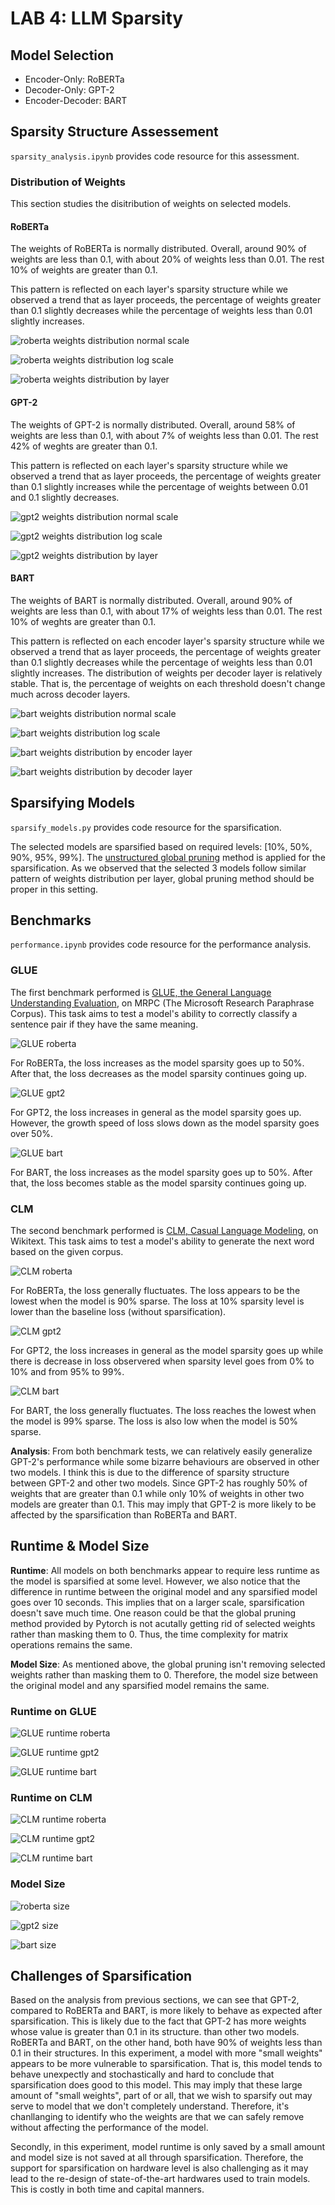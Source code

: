 # LAB 4: LLM Sparsity

## Model Selection
* Encoder-Only: RoBERTa
* Decoder-Only: GPT-2
* Encoder-Decoder: BART

## Sparsity Structure Assessement

`sparsity_analysis.ipynb` provides code resource for this assessment.

### Distribution of Weights

This section studies the disitribution of weights on selected models.

#### RoBERTa

The weights of RoBERTa is normally distributed. Overall, around 90% of weights are less than 0.1, with about 20% of weights less than 0.01. The rest 10% of weights are greater than 0.1.

This pattern is reflected on each layer's sparsity structure while we observed a trend that as layer proceeds, the percentage of weights greater than 0.1 slightly decreases while the percentage of weights less than 0.01 slightly increases.

![roberta weights distribution normal scale](plots/roberta_weights_dist_normal.png)

![roberta weights distribution log scale](plots/roberta_weights_dist_log.png)

![roberta weights distribution by layer](plots/roberta_weights_by_layers.png)

#### GPT-2

The weights of GPT-2 is normally distributed. Overall, around 58% of weights are less than 0.1, with about 7% of weights less than 0.01. The rest 42% of weghts are greater than 0.1.

This pattern is reflected on each layer's sparsity structure while we observed a trend that as layer proceeds, the percentage of weights greater than 0.1 slightly increases while the percentage of weights between 0.01 and 0.1 slightly decreases.

![gpt2 weights distribution normal scale](plots/gpt2_weights_dist_normal.png)

![gpt2 weights distribution log scale](plots/gpt2_weights_dist_log.png)

![gpt2 weights distribution by layer](plots/gpt2_weights_by_layers.png)

#### BART

The weights of BART is normally distributed. Overall, around 90% of weights are less than 0.1, with about 17% of weights less than 0.01. The rest 10% of weghts are greater than 0.1.

This pattern is reflected on each encoder layer's sparsity structure while we observed a trend that as layer proceeds, the percentage of weights greater than 0.1 slightly decreases while the percentage of weights less than 0.01 slightly increases. The distribution of weights per decoder layer is relatively stable. That is, the percentage of weights on each threshold doesn't change much across decoder layers.

![bart weights distribution normal scale](plots/bart_weights_dist_normal.png)

![bart weights distribution log scale](plots/bart_weights_dist_log.png)

![bart weights distribution by encoder layer](plots/bart-encoder_weights_by_layers.png)

![bart weights distribution by decoder layer](plots/bart-decoder_weights_by_layers.png)


## Sparsifying Models

`sparsify_models.py` provides code resource for the sparsification.

The selected models are sparsified based on required levels: [10%, 50%, 90%, 95%, 99%]. The [unstructured global pruning](https://pytorch.org/docs/stable/generated/torch.nn.utils.prune.global_unstructured.html) method is applied for the sparsification. As we observed that the selected 3 models follow similar pattern of weights distribution per layer, global pruning method should be proper in this setting.

## Benchmarks

`performance.ipynb` provides code resource for the performance analysis.

### GLUE
The first benchmark performed is [GLUE, the General Language Understanding Evaluation](https://huggingface.co/datasets/glue), on MRPC (The Microsoft Research Paraphrase Corpus). This task aims to test a model's ability to correctly classify a sentence pair if they have the same meaning. 

![GLUE roberta](plots/glue-roberta_loss.png)

For RoBERTa, the loss increases as the model sparsity goes up to 50%. After that, the loss decreases as the model sparsity continues going up.

![GLUE gpt2](plots/glue-gpt2_loss.png)

For GPT2, the loss increases in general as the model sparsity goes up. However, the growth speed of loss slows down as the model sparsity goes over 50%.

![GLUE bart](plots/glue-bart_loss.png)

For BART, the loss increases as the model sparsity goes up to 50%. After that, the loss becomes stable as the model sparsity continues going up.


### CLM
The second benchmark performed is [CLM, Casual Language Modeling](https://huggingface.co/datasets/wikitext), on Wikitext. This task aims to test a model's ability to generate the next word based on the given corpus.

![CLM roberta](plots/clm-roberta_loss.png)

For RoBERTa, the loss generally fluctuates. The loss appears to be the lowest when the model is 90% sparse. The loss at 10% sparsity level is lower than the baseline loss (without sparsification).  

![CLM gpt2](plots/clm-gpt2_loss.png)

For GPT2, the loss increases in general as the model sparsity goes up while there is decrease in loss observered when sparsity level goes from 0% to 10% and from 95% to 99%.

![CLM bart](plots/clm-bart_loss.png)

For BART, the loss generally fluctuates. The loss reaches the lowest when the model is 99% sparse. The loss is also low when the model is 50% sparse.

**Analysis**: From both benchmark tests, we can relatively easily generalize GPT-2's performance while some bizarre behaviours are observed in other two models. I think this is due to the difference of sparsity structure between GPT-2 and other two models. Since GPT-2 has roughly 50% of weights that are greater than 0.1 while only 10% of weights in other two models are greater than 0.1. This may imply that GPT-2 is more likely to be affected by the sparsification than RoBERTa and BART. 

## Runtime & Model Size

**Runtime**: All models on both benchmarks appear to require less runtime as the model is sparsified at some level. However, we also notice that the difference in runtime between the original model and any sparsified model goes over 10 seconds. This implies that on a larger scale, sparsification doesn't save much time. One reason could be that the global pruning method provided by Pytorch is not acutally getting rid of selected weights rather than masking them to 0. Thus, the time complexity for matrix operations remains the same.

**Model Size**: As mentioned above, the global pruning isn't removing selected weights rather than masking them to 0. Therefore, the model size between the original model and any sparsified model remains the same.

### Runtime on GLUE

![GLUE runtime roberta](plots/glue-roberta_runtime.png)

![GLUE runtime gpt2](plots/glue-gpt2_runtime.png)

![GLUE runtime bart](plots/glue-bart_runtime.png)


### Runtime on CLM

![CLM runtime roberta](plots/clm-roberta_runtime.png)

![CLM runtime gpt2](plots/clm-gpt2_runtime.png)

![CLM runtime bart](plots/clm-bart_runtime.png)

### Model Size

![roberta size](plots/roberta_size.png)

![gpt2 size](plots/gpt2_size.png)

![bart size](plots/bart_size.png)


## Challenges of Sparsification

Based on the analysis from previous sections, we can see that GPT-2, compared to RoBERTa and BART, is more likely to behave as expected after sparsification. This is likely due to the fact that GPT-2 has more weights whose value is greater than 0.1 in its structure. than other two models. RoBERTa and BART, on the other hand, both have 90% of weights less than 0.1 in their structures. In this experiment, a model with more "small weights" appears to be more vulnerable to sparsification. That is, this model tends to behave unexpectly and stochastically and hard to conclude that sparsification does good to this model. This may imply that these large amount of "small weights", part of or all, that we wish to sparsify out may serve to model that we don't completely understand. Therefore, it's chanllanging to identify who the weights are that we can safely remove without affecting the performance of the model.

Secondly, in this experiment, model runtime is only saved by a small amount and model size is not saved at all through sparsification. Therefore, the support for sparsification on hardware level is also challenging as it may lead to the re-design of state-of-the-art hardwares used to train models. This is costly in both time and capital manners.